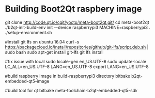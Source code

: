 # Building Boot2Qt raspbery image
git clone http://code.qt.io/cgit/yocto/meta-boot2qt.git/
cd meta-boot2qt
./b2qt-init-build-env init --device raspberrypi3
MACHINE=raspberrypi3 . ./setup-environment.sh


#install git lfs on ubuntu 16.04
curl -s https://packagecloud.io/install/repositories/github/git-lfs/script.deb.sh | sudo bash
sudo apt-get install git-lfs
git lfs install

#fix issue with local
sudo locale-gen en_US.UTF-8
sudo update-locale LC_ALL=en_US.UTF-8 LANG=en_US.UTF-8
export LANG=en_US.UTF-8

#build raspberry image in build-raspberrypi3 directory
bitbake b2qt-embedded-qt5-image

#build tool for qt
bitbake meta-toolchain-b2qt-embedded-qt5-sdk